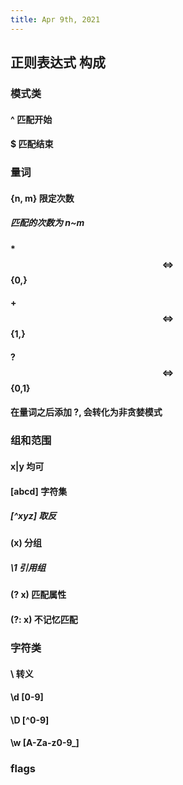 ```yaml
---
title: Apr 9th, 2021
---
```


## 正则表达式 构成
### 模式类
#### ^ 匹配开始
#### $ 匹配结束
### 量词
#### {n, m} 限定次数
##### 匹配的次数为 n~m
#### * $$\iff$$ {0,}
#### + $$\iff$$ {1,}
#### ? $$\iff$$ {0,1}
#### 在量词之后添加 ?, 会转化为非贪婪模式
### 组和范围
#### x|y 均可
#### [abcd] 字符集
##### [\^xyz] 取反
#### (x) 分组
##### \\1 引用组
#### (?<name> x) 匹配属性
#### (?: x) 不记忆匹配
### 字符类
#### \\ 转义
#### \\d [0-9]
#### \\D [\^0-9]
#### \w [A-Za-z0-9_]
####
### flags
